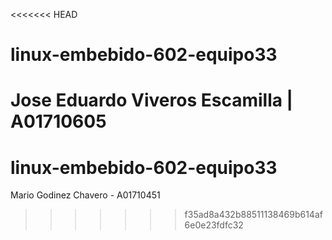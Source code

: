 <<<<<<< HEAD

# linux-embebido-602-equipo33

Jose Eduardo Viveros Escamilla | A01710605
=======
# linux-embebido-602-equipo33
Mario Godinez Chavero - A01710451
>>>>>>> f35ad8a432b88511138469b614af6e0e23fdfc32
